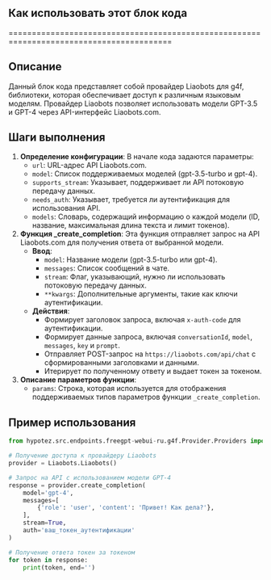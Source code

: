 ## Как использовать этот блок кода
=========================================================================================

Описание
-------------------------
Данный блок кода представляет собой провайдер Liaobots для g4f, библиотеки, которая обеспечивает доступ к различным языковым моделям. Провайдер Liaobots позволяет использовать модели GPT-3.5 и GPT-4 через API-интерфейс Liaobots.com.

Шаги выполнения
-------------------------
1. **Определение конфигурации**: В начале кода задаются параметры:
    - `url`: URL-адрес API Liaobots.com.
    - `model`: Список поддерживаемых моделей (gpt-3.5-turbo и gpt-4).
    - `supports_stream`: Указывает, поддерживает ли API потоковую передачу данных.
    - `needs_auth`: Указывает, требуется ли аутентификация для использования API.
    - `models`: Словарь, содержащий информацию о каждой модели (ID, название, максимальная длина текста и лимит токенов).
2. **Функция _create_completion**: Эта функция отправляет запрос на API Liaobots.com для получения ответа от выбранной модели.
    - **Ввод**: 
        - `model`: Название модели (gpt-3.5-turbo или gpt-4).
        - `messages`: Список сообщений в чате.
        - `stream`: Флаг, указывающий, нужно ли использовать потоковую передачу данных.
        - `**kwargs`: Дополнительные аргументы, такие как ключи аутентификации.
    - **Действия**: 
        - Формирует заголовок запроса, включая `x-auth-code` для аутентификации.
        - Формирует данные запроса, включая `conversationId`, `model`, `messages`, `key` и `prompt`.
        - Отправляет POST-запрос на `https://liaobots.com/api/chat` с сформированными заголовками и данными.
        - Итерирует по полученному ответу и выдает токен за токеном.
3. **Описание параметров функции**:
    - `params`: Строка, которая используется для отображения поддерживаемых типов параметров функции `_create_completion`.

Пример использования
-------------------------

```python
from hypotez.src.endpoints.freegpt-webui-ru.g4f.Provider.Providers import Liaobots

# Получение доступа к провайдеру Liaobots
provider = Liaobots.Liaobots()

# Запрос на API с использованием модели GPT-4
response = provider.create_completion(
    model='gpt-4',
    messages=[
        {'role': 'user', 'content': 'Привет! Как дела?'},
    ],
    stream=True,
    auth='ваш_токен_аутентификации'
)

# Получение ответа токен за токеном
for token in response:
    print(token, end='')
```